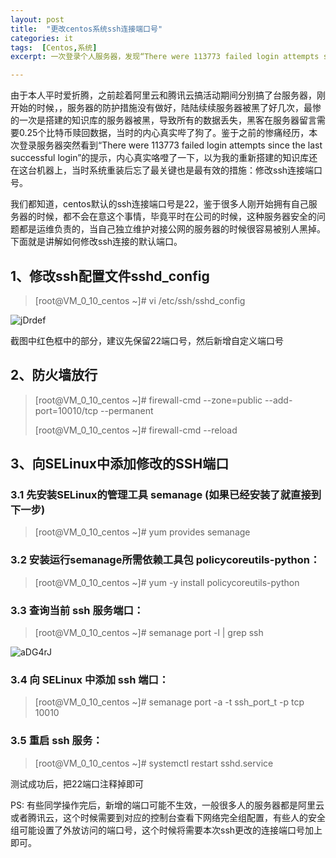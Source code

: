 ```yaml
---
layout: post
title:  "更改centos系统ssh连接端口号"
categories: it
tags:  [Centos,系统]
excerpt: 一次登录个人服务器，发现“There were 113773 failed login attempts since the last successful login”，这尼玛是服务器被黑的前兆啊，赶紧改下服务器ssh连接端口压压惊...

---
```


由于本人平时爱折腾，之前趁着阿里云和腾讯云搞活动期间分别搞了台服务器，刚开始的时候，，服务器的防护措施没有做好，陆陆续续服务器被黑了好几次，最惨的一次是搭建的知识库的服务器被黑，导致所有的数据丢失，黑客在服务器留言需要0.25个比特币赎回数据，当时的内心真实哔了狗了。鉴于之前的惨痛经历，本次登录服务器突然看到“There were 113773 failed login attempts since the last successful login”的提示，内心真实咯噔了一下，以为我的重新搭建的知识库还在这台机器上，当时系统重装后忘了最关键也是最有效的措施：修改ssh连接端口号。

我们都知道，centos默认的ssh连接端口号是22，鉴于很多人刚开始拥有自己服务器的时候，都不会在意这个事情，毕竟平时在公司的时候，这种服务器安全的问题都是运维负责的，当自己独立维护对接公网的服务器的时候很容易被别人黑掉。下面就是讲解如何修改ssh连接的默认端口。

## 1、修改ssh配置文件sshd_config

> [root@VM_0_10_centos ~]# vi /etc/ssh/sshd_config

![jDrdef](http://image.itstabber.com/uPic/jDrdef.png)

截图中红色框中的部分，建议先保留22端口号，然后新增自定义端口号

## 2、防火墙放行

>[root@VM_0_10_centos ~]# firewall-cmd --zone=public --add-port=10010/tcp --permanent
>
>[root@VM_0_10_centos ~]# firewall-cmd --reload



## 3、向SELinux中添加修改的SSH端口

### 3.1 先安装SELinux的管理工具 semanage (如果已经安装了就直接到下一步) 

>[root@VM_0_10_centos ~]# yum provides semanage

### 3.2 安装运行semanage所需依赖工具包 policycoreutils-python：

> [root@VM_0_10_centos ~]# yum -y install policycoreutils-python

### 3.3 查询当前 ssh 服务端口：

>[root@VM_0_10_centos ~]# semanage port -l | grep ssh

![aDG4rJ](http://image.itstabber.com/uPic/aDG4rJ.png)

### 3.4 向 SELinux 中添加 ssh 端口：

>[root@VM_0_10_centos ~]# semanage port -a -t ssh_port_t -p tcp 10010

### 3.5 重启 ssh 服务：

>[root@VM_0_10_centos ~]# systemctl restart sshd.service

测试成功后，把22端口注释掉即可

PS: 有些同学操作完后，新增的端口可能不生效，一般很多人的服务器都是阿里云或者腾讯云，这个时候需要到对应的控制台查看下网络完全组配置，有些人的安全组可能设置了外放访问的端口号，这个时候将需要本次ssh更改的连接端口号加上即可。

